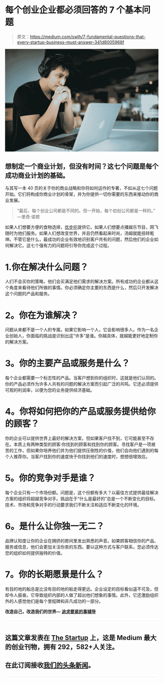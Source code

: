 # 每个创业企业都必须回答的 7 个基本问题

> 原文：<https://medium.com/swlh/7-fundamental-questions-that-every-startup-business-must-answer-341d8005968f>

![](img/a7c3116342d2e216e540c145e13afecf.png)

## 想制定一个商业计划，但没有时间？这七个问题是每个成功商业计划的基础。

与其写一本 40 页的关于你的商业战略和你将如何运作的专著，不如从这七个问题开始。它们将构成你商业计划的骨架，并为你提供一切你需要的东西来推动你的商业发展。

> “最后，每个创业公司都是不同的。但一开始，每个初创公司都是一样的。”
> —里奇·诺顿

如果人们想要方便的食物选择，[优步吃](https://www.ubereats.com/)提供它。如果人们想要点播娱乐节目，网飞随时为他们服务。如果人们想改变世界，并且仍然看起来时尚，汤姆就能扭转乾坤。不管它是什么，最成功的企业有效地识别客户共有的问题，然后他们的企业如何解决它。这七个强有力的问题将引导你完成这个过程。

# 1.你在解决什么问题？

人们不会买你的策略，他们会买满足他们需求的解决方案。所有成功的企业都从这个角度来看待他们所做的事情。你必须确定你主要的东西是什么，然后只开发解决这个问题的产品和服务。

# **2。你在为谁解决？**

问题从来都不是一个人的专属。如果它影响一个人，它会影响很多人。作为一名企业创始人，你面临的挑战是识别出这“许多”是谁。你越具体，就越能更好地定制你的解决方案。

# **3。你的主要产品或服务是什么？**

每个企业都需要一个标志性的产品。当客户想到你的组织时，这就是他们认同的。你的产品必须作为许多人共有的问题的解决方案而引起广泛的共鸣。它还必须提供可观的利润率，以便为您的业务提供经济基础。

# **4。你将如何把你的产品或服务提供给你的顾客？**

你的企业可以提供世界上最好的解决方案，但如果客户找不到，它可能甚至不存在。本质上有两种类型的顾客:你找到的顾客和找到你的顾客。寻找客户是一项艰苦的工作，但如果你培养他们并为他们提供压倒性的价值，他们会向他们遇到的每个人推荐你。当客户找到你的速度快于你找到他们的速度时，想想倍增效应。

# **5。你的竞争对手是谁？**

每个企业只有一个市场份额。问题是，这个份额有多大？以最佳方式提供最佳解决方案的组织将超越竞争对手。挑战在于“什么是最好的”总是一个不断变化的目标。技术、市场和竞争对手的行动要求我们不断关注和适应不断变化的环境。

# **6。是什么让你独一无二？**

品牌认知度让你的企业在拥挤的房间里发出熟悉的声音。如果顾客相信你的产品、服务或信息，他们会更加关注你卖的东西。要以这种方式与客户联系，您必须传达您的组织如何提供独特的价值。

# **7。你的长期愿景是什么？**

有目的地的船总是比没有目的地的船走得更远。企业设定的目标看似遥不可及，但却令人振奋。它导致组织内部的人做了超出他们想象的事情。此外，它还激励组织外的人感觉他们是每个里程碑和非凡成功的一部分。

**改造自己，改造我们的世界—** [**追求要紧的事辅导**](http://Pursuewhatmatters.com)

![](img/731acf26f5d44fdc58d99a6388fe935d.png)

## 这篇文章发表在 [The Startup](https://medium.com/swlh) 上，这是 Medium 最大的创业刊物，拥有 292，582+人关注。

## 在此订阅接收[我们的头条新闻](http://growthsupply.com/the-startup-newsletter/)。

![](img/731acf26f5d44fdc58d99a6388fe935d.png)